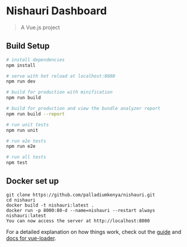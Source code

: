 # Nishauri Dashboard

> A Vue.js project

## Build Setup

``` bash
# install dependencies
npm install

# serve with hot reload at localhost:8080
npm run dev

# build for production with minification
npm run build

# build for production and view the bundle analyzer report
npm run build --report

# run unit tests
npm run unit

# run e2e tests
npm run e2e

# run all tests
npm test
```

## Docker set up
    git clone https://github.com/palladiumkenya/nishauri.git
    cd nishauri
    docker build -t nishauri:latest .
    docker run -p 8000:80-d --name=nishauri --restart always nishauri:latest
    You can now access the server at http://localhost:8000

For a detailed explanation on how things work, check out the [guide](http://vuejs-templates.github.io/webpack/) and [docs for vue-loader](http://vuejs.github.io/vue-loader).
